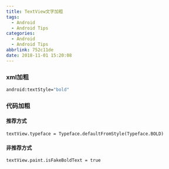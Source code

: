```yaml
---
title: TextView文字加粗
tags:
  - Android
  - Android Tips
categories:
  - Android
  - Android Tips
abbrlink: 752c11de
date: 2018-11-01 15:20:08
---
```


### xml加粗

```bash
android:textStyle="bold"
```

### 代码加粗

#### 推荐方式

```undefined
textView.typeface = Typeface.defaultFromStyle(Typeface.BOLD)
```

#### 非推荐方式

```bash
textView.paint.isFakeBoldText = true
```

<!--more-->

